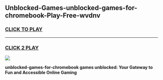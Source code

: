 
## Unblocked-Games-unblocked-games-for-chromebook-Play-Free-wvdnv
<h3>
<a href="https://premium76.site?title=unblocked-games-for-chromebook&ref=21A">CLICK TO PLAY</a></h3>
<hr>

<h3>
<a href="https://premium76.site?title=unblocked-games-for-chromebook&ref=21A">CLICK 2 PLAY</a>
  
</h3>

<a href="https://premium76.site?title=unblocked-games-for-chromebook&ref=21A"><img src="https://clearcache.store/games.png"></a>


**unblocked-games-for-chromebook games unblocked: Your Gateway to Fun and Accessible Online Gaming**
